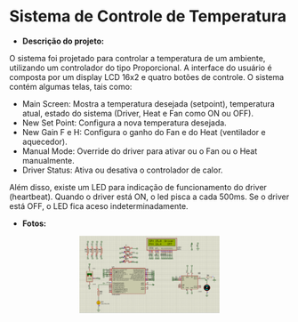 # Sistema de Controle de Temperatura

* **Descrição do projeto:**
 
 O sistema foi projetado para controlar a temperatura de um ambiente, utilizando um controlador do tipo Proporcional. A interface do usuário é composta por um display LCD 16x2 e quatro botões de controle. O sistema contém algumas telas, tais como:
 * Main Screen: Mostra a temperatura desejada (setpoint), temperatura atual, estado do sistema (Driver, Heat e Fan como ON ou OFF).
 * New Set Point: Configura a nova temperatura desejada.
 * New Gain F e H: Configura o ganho do Fan e do Heat (ventilador e aquecedor).
 * Manual Mode: Override do driver para ativar ou o Fan ou o Heat manualmente.
 * Driver Status: Ativa ou desativa o controlador de calor.
 
  Além disso, existe um LED para indicação de funcionamento do driver (heartbeat). Quando o driver está ON, o led pisca a cada 500ms. Se o driver está OFF, o LED fica aceso indeterminadamente.
 
* **Fotos:**

<div align="center">
   <img src="proteus.png" alt="diagrama" width="50%" height="20%"/></center>
</div>
